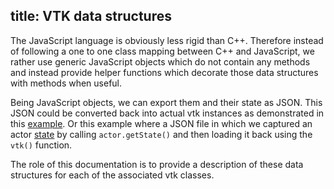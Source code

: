 title: VTK data structures
---

The JavaScript language is obviously less rigid than C++. Therefore instead of following a one to one class mapping between C++ and JavaScript, we rather use generic JavaScript objects which do not contain any methods and instead provide helper functions which decorate those data structures with methods when useful.

Being JavaScript objects, we can export them and their state as JSON. This JSON could be converted back into actual vtk instances as demonstrated in this [example](https://kitware.github.io/vtk-js/examples/ActorSerialization.html). Or this example where a JSON file in which we captured an actor [state](https://github.com/Kitware/vtk-js/blob/master/Sources/Testing/Examples/ActorSerialization/example/actor.json) by calling `actor.getState()` and then loading it back using the `vtk()` function.

The role of this documentation is to provide a description of these data structures for each of the associated vtk classes.
